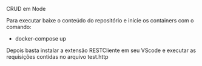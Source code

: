CRUD em Node

Para executar baixe o conteúdo do repositório e inicie os containers com o comando:

* docker-compose up

Depois basta instalar a extensão RESTCliente em seu VScode e executar as requisições contidas no arquivo test.http
